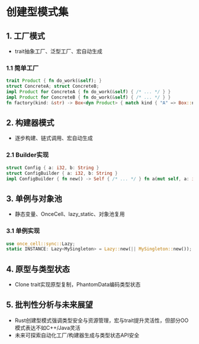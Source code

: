 # 创建型模式集

## 1. 工厂模式

- trait抽象工厂、泛型工厂、宏自动生成

### 1.1 简单工厂

```rust
trait Product { fn do_work(&self); }
struct ConcreteA; struct ConcreteB;
impl Product for ConcreteA { fn do_work(&self) { /* ... */ } }
impl Product for ConcreteB { fn do_work(&self) { /* ... */ } }
fn factory(kind: &str) -> Box<dyn Product> { match kind { "A" => Box::new(ConcreteA), "B" => Box::new(ConcreteB), _ => panic!() } }
```

## 2. 构建器模式

- 逐步构建、链式调用、宏自动生成

### 2.1 Builder实现

```rust
struct Config { a: i32, b: String }
struct ConfigBuilder { a: i32, b: String }
impl ConfigBuilder { fn new() -> Self { /* ... */ } fn a(mut self, a: i32) -> Self { self.a = a; self } fn b(mut self, b: String) -> Self { self.b = b; self } fn build(self) -> Config { Config { a: self.a, b: self.b } } }
```

## 3. 单例与对象池

- 静态变量、OnceCell、lazy_static、对象池复用

### 3.1 单例实现

```rust
use once_cell::sync::Lazy;
static INSTANCE: Lazy<MySingleton> = Lazy::new(|| MySingleton::new());
```

## 4. 原型与类型状态

- Clone trait实现原型复制，PhantomData编码类型状态

## 5. 批判性分析与未来展望

- Rust创建型模式强调类型安全与资源管理，宏与trait提升灵活性，但部分OO模式表达不如C++/Java灵活
- 未来可探索自动化工厂/构建器生成与类型状态API安全
